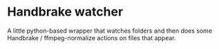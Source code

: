 # Handbrake watcher

A little python-based wrapper that watches folders and then does some Handbrake / ffmpeg-normalize actions on files that appear.